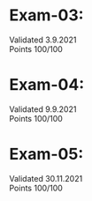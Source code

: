 # Exam-03:
Validated 3.9.2021\
Points 100/100
# Exam-04:
Validated 9.9.2021\
Points 100/100
# Exam-05:
Validated 30.11.2021\
Points 100/100

